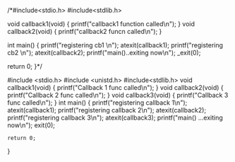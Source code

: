 /*#include<stdio.h>
#include<stdlib.h>


void callback1(void)
{
printf("callback1 function called\n");
}
void callback2(void)
{
printf("callback2 funcn called\n");
}

int main()
{
printf("registering cb1 \n");
atexit(callback1);
printf("registering cb2 \n");
atexit(callback2);
printf("main()..exiting now\n");
_exit(0);

return 0;
}*/

#include <stdio.h>
#include <unistd.h>
#include<stdlib.h>
void callback1(void)
{
    printf("Callback 1 func called\n");
}
void callback2(void)
{
    printf("Callback 2 func called\n");
}
void callback3(void)
{
    printf("Callback 3 func called\n");
}
int main()
{
    printf("registering callback 1\n");
    atexit(callback1);
    printf("registering callback 2\n");
    atexit(callback2);
    printf("registering callback 3\n");
    atexit(callback3);
    printf("main() ...exiting now\n");
    exit(0);

    return 0;
}
